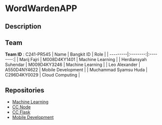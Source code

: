 # WordWardenAPP

## Description


## Team
**Team ID** : C241-PR545
| Name | Bangkit ID | Role |
| ---------|:--------:|:--------:|
| Marij Fajri   | M008D4KY1401     | Machine Learning  |
| Herdiansyah Suhendar  | M009D4KY3246   | Machine Learning    |
| Leo Alexander  | A550D4NY4622     | Mobile Development   |
| Muchammad Syamsu Huda   | C296D4KY0029     | Cloud Computing    |


## Repositories
- [Machine Learning](https://github.com/Wumboooo/Project-Capstone-C241-PR545/tree/ML)
- [CC Node](https://github.com/Wumboooo/Project-Capstone-C241-PR545/tree/CC-Node)
- [CC Flask](https://github.com/Wumboooo/Project-Capstone-C241-PR545/tree/CC-Flask)
- [Mobile Development](https://github.com/Wumboooo/Project-Capstone-C241-PR545/tree/MD)
